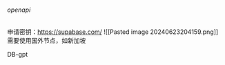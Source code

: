 ###### openapi
申请密钥：https://supabase.com/
![[Pasted image 20240623204159.png]]
需要使用国外节点，如新加坡

DB-gpt